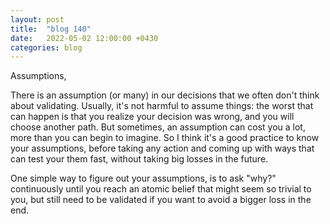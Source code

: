 ```yaml
---
layout: post
title:  "blog 140"
date:   2022-05-02 12:00:00 +0430
categories: blog
---
```


Assumptions,

There is an assumption (or many) in our decisions that we often don't think about validating. Usually, it's not harmful to assume things: the worst that can happen is that you realize your decision was wrong, and you will choose another path. But sometimes, an assumption can cost you a lot, more than you can begin to imagine. So I think it's a good practice to know your assumptions, before taking any action and coming up with ways that can test your them fast, without taking big losses in the future.

One simple way to figure out your assumptions, is to ask "why?" continuously until you reach an atomic belief that might seem so trivial to you, but still need to be validated if you want to avoid a bigger loss in the end.
